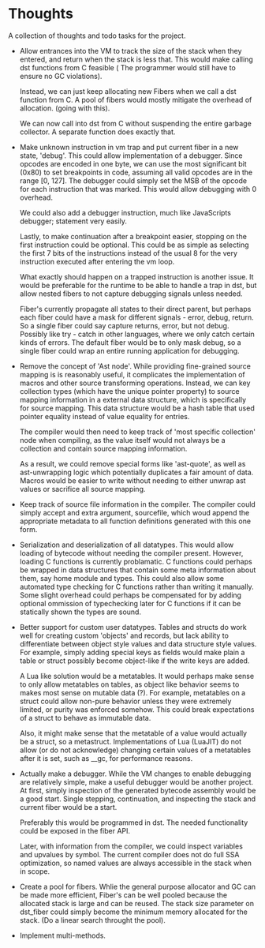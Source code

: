 # Thoughts

A collection of thoughts and todo tasks for the project.

- Allow entrances into the VM to track the size of the stack when they entered, and return
  when the stack is less that. This would make calling dst functions from C feasible (
  The programmer would still have to ensure no GC violations).

  Instead, we can just keep allocating new Fibers when we call a dst function from C. A pool
  of fibers would mostly mitigate the overhead of allocation. (going with this).

  We can now call into dst from C without suspending the entire garbage collector. A separate
  function does exactly that.

- Make unknown instruction in vm trap and put current fiber in a new state, 'debug'.
  This could allow implementation of a debugger. Since opcodes are encoded in one byte,
  we can use the most significant bit (0x80) to set breakpoints in code, assuming all valid
  opcodes are in the range [0, 127]. The debugger could simply set the MSB of the opcode for each
  instruction that was marked. This would allow debugging with 0 overhead.
 
  We could also add a debugger instruction, much like JavaScripts debugger; statement very easily.

  Lastly, to make continuation after a breakpoint easier, stopping on the first instruction
  could be optional. This could be as simple as selecting the first 7 bits of the instructions
  instead of the usual 8 for the very instruction executed after entering the vm loop.

  What exactly should happen on a trapped instruction is another issue. It would be preferable
  for the runtime to be able to handle a trap in dst, but allow nested fibers to not capture
  debugging signals unless needed.

  Fiber's currently propagate all states to their direct parent, but perhaps each fiber
  could have a mask for different signals - error, debug, return. So a single fiber could
  say capture returns, error, but not debug. Possibly like try - catch in other languages, where
  we only catch certain kinds of errors. The default fiber would be to only mask debug, so a single fiber
  could wrap an entire running application for debugging.

- Remove the concept of 'Ast node'. While providing fine-grained source mapping is
  is reasonably useful, it complicates the implementation of macros and other source
  transforming operations. Instead, we can key collection types (which have the unique
  pointer property) to source mapping information in a external data structure, which is specifically
  for source mapping. This data structure would be a hash table that used pointer equality
  instead of value equality for entries.

  The compiler would then need to keep track of 'most specific collection' node when compiling,
  as the value itself would not always be a collection and contain source mapping information.

  As a result, we could remove special forms like 'ast-quote', as well as ast-unwrapping logic
  which potentially duplicates a fair amount of data. Macros would be easier to write without
  needing to either unwrap ast values or sacrifice all source mapping.

- Keep track of source file information in the compiler. The compiler could simply accept
  and extra argument, sourcefile, which woud append the appropriate metadata to all function
  definitions generated with this one form.

- Serialization and deserialization of all datatypes. This would allow loading of bytecode
  without needing the compiler present. However, loading C functions is currently problamatic.
  C functions could perhaps be wrapped in data structures that contain some meta information
  about them, say home module and types. This could also allow some automated type checking for
  C functions rather than writing it manually. Some slight overhead could perhaps be compensated
  for by adding optional ommission of typechecking later for C functions if it can be statically
  shown the types are sound.

- Better support for custom user datatypes. Tables and structs do work well for creating
  custom 'objects' and records, but lack ability to differentiate between object style
  values and data structure style values. For example, simply adding special keys as fields
  would make plain a table or struct possibly become object-like if the write keys are added.

  A Lua like solution would be a metatables. It would perhaps make sense to only allow
  metatables on tables, as object like behavior seems to makes most sense on mutable data (?).
  For example, metatables on a struct could allow non-pure behavior unless they were extremely
  limited, or purity was enforced somehow. This could break expectations of a struct to behave
  as immutable data.

  Also, it might make sense that the metatable of a value would actually be a struct, so
  a metastruct. Implementations of Lua (LuaJIT) do not allow (or do not acknowledge) 
  changing certain values of a metatables after it is set, such as __gc, for performance
  reasons.

- Actually make a debugger. While the VM changes to enable debugging are relatively
  simple, make  a useful debugger would be another project. At first, simply inspection
  of the generated bytecode assembly would be a good start. Single stepping, continuation, 
  and inspecting the stack and current fiber would be a start.

  Preferably this would be programmed in dst. The needed functionality could be exposed
  in the fiber API.

  Later, with information from the compiler, we could inspect variables and upvalues
  by symbol. The current compiler does not do full SSA optimization, so named values
  are always accessible in the stack when in scope.

- Create a pool for fibers. Whlie the general purpose allocator and GC can be made more efficient,
  Fiber's can be well pooled because the allocated stack is large and can be reused. The stack
  size parameter on dst_fiber could simply become the minimum memory allocated for the stack. (Do
  a linear search throught the pool).

- Implement multi-methods. 
